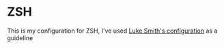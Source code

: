 # ZSH

This is my configuration for ZSH, I've used [Luke Smith's configuration](https://gist.github.com/LukeSmithxyz/e62f26e55ea8b0ed41a65912fbebbe52) as a guideline
